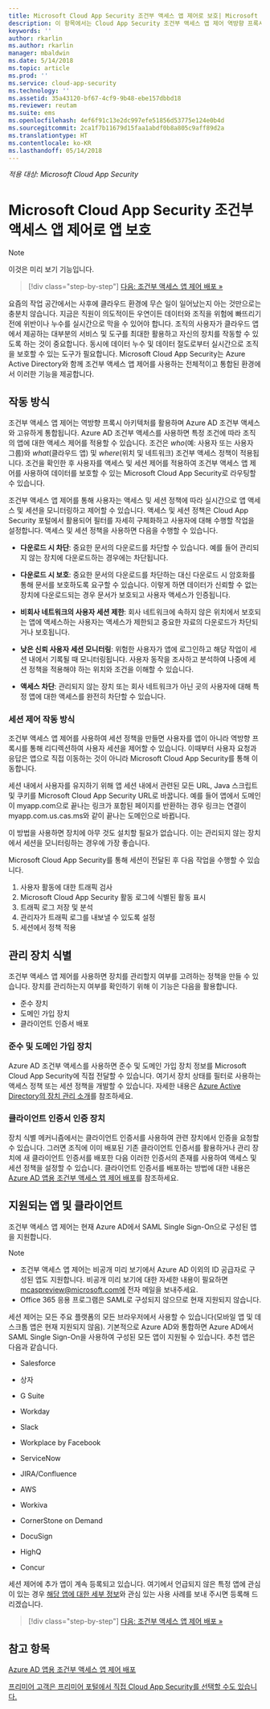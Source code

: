 ```yaml
---
title: Microsoft Cloud App Security 조건부 액세스 앱 제어로 보호| Microsoft Docs
description: 이 항목에서는 Cloud App Security 조건부 액세스 앱 제어 역방향 프록시의 작동 방식에 대한 정보를 제공합니다.
keywords: ''
author: rkarlin
ms.author: rkarlin
manager: mbaldwin
ms.date: 5/14/2018
ms.topic: article
ms.prod: ''
ms.service: cloud-app-security
ms.technology: ''
ms.assetid: 35a43120-bf67-4cf9-9b48-ebe157dbbd18
ms.reviewer: reutam
ms.suite: ems
ms.openlocfilehash: 4ef6f91c13e2dc997efe51856d53775e124e0b4d
ms.sourcegitcommit: 2ca1f7b11679d15faa1abdf0b8a805c9aff89d2a
ms.translationtype: HT
ms.contentlocale: ko-KR
ms.lasthandoff: 05/14/2018
---
```

*적용 대상: Microsoft Cloud App Security*


# <a name="protect-apps-with-microsoft-cloud-app-security-conditional-access-app-control"></a>Microsoft Cloud App Security 조건부 액세스 앱 제어로 앱 보호

> [!NOTE]
> 이것은 미리 보기 기능입니다.


>[!div class="step-by-step"]
[다음: 조건부 액세스 앱 제어 배포 »](proxy-deployment-aad.md)


요즘의 작업 공간에서는 사후에 클라우드 환경에 무슨 일이 일어났는지 아는 것만으로는 충분치 않습니다. 지금은 직원이 의도적이든 우연이든 데이터와 조직을 위험에 빠뜨리기 전에 위반이나 누수를 실시간으로 막을 수 있어야 합니다. 조직의 사용자가 클라우드 앱에서 제공하는 대부분의 서비스 및 도구를 최대한 활용하고 자신의 장치를 작동할 수 있도록 하는 것이 중요합니다. 동시에 데이터 누수 및 데이터 절도로부터 실시간으로 조직을 보호할 수 있는 도구가 필요합니다. Microsoft Cloud App Security는 Azure Active Directory와 함께 조건부 액세스 앱 제어를 사용하는 전체적이고 통합된 환경에서 이러한 기능을 제공합니다.

## <a name="how-it-works"></a>작동 방식

조건부 액세스 앱 제어는 역방향 프록시 아키텍처를 활용하며 Azure AD 조건부 액세스와 고유하게 통합됩니다. Azure AD 조건부 액세스를 사용하면 특정 조건에 따라 조직의 앱에 대한 액세스 제어를 적용할 수 있습니다. 조건은 *who*(예: 사용자 또는 사용자 그룹)와 *what*(클라우드 앱) 및 *where*(위치 및 네트워크) 조건부 액세스 정책이 적용됩니다. 조건을 확인한 후 사용자를 액세스 및 세션 제어를 적용하여 조건부 액세스 앱 제어를 사용하여 데이터를 보호할 수 있는 Microsoft Cloud App Security로 라우팅할 수 있습니다.

조건부 액세스 앱 제어를 통해 사용자는 액세스 및 세션 정책에 따라 실시간으로 앱 액세스 및 세션을 모니터링하고 제어할 수 있습니다. 액세스 및 세션 정책은 Cloud App Security 포털에서 활용되어 필터를 자세히 구체화하고 사용자에 대해 수행할 작업을 설정합니다. 액세스 및 세션 정책을 사용하면 다음을 수행할 수 있습니다.

-   **다운로드 시 차단**: 중요한 문서의 다운로드를 차단할 수 있습니다. 예를 들어 관리되지 않는 장치에 다운로드하는 경우에는 차단됩니다.

-   **다운로드 시 보호**: 중요한 문서의 다운로드를 차단하는 대신 다운로드 시 암호화를 통해 문서를 보호하도록 요구할 수 있습니다. 이렇게 하면 데이터가 신뢰할 수 없는 장치에 다운로드되는 경우 문서가 보호되고 사용자 액세스가 인증됩니다. 

-   **비회사 네트워크의 사용자 세션 제한**: 회사 네트워크에 속하지 않은 위치에서 보호되는 앱에 액세스하는 사용자는 액세스가 제한되고 중요한 자료의 다운로드가 차단되거나 보호됩니다.

-   **낮은 신뢰 사용자 세션 모니터링**: 위험한 사용자가 앱에 로그인하고 해당 작업이 세션 내에서 기록될 때 모니터링됩니다. 사용자 동작을 조사하고 분석하여 나중에 세션 정책을 적용해야 하는 위치와 조건을 이해할 수 있습니다. 

- **액세스 차단**: 관리되지 않는 장치 또는 회사 네트워크가 아닌 곳의 사용자에 대해 특정 앱에 대한 액세스를 완전히 차단할 수 있습니다.


### <a name="how-session-control-works"></a>세션 제어 작동 방식

조건부 액세스 앱 제어를 사용하여 세션 정책을 만들면 사용자를 앱이 아니라 역방향 프록시를 통해 리디렉션하여 사용자 세션을 제어할 수 있습니다. 이때부터 사용자 요청과 응답은 앱으로 직접 이동하는 것이 아니라 Microsoft Cloud App Security를 통해 이동합니다.

세션 내에서 사용자를 유지하기 위해 앱 세션 내에서 관련된 모든 URL, Java 스크립트 및 쿠키를 Microsoft Cloud App Security URL로 바꿉니다. 예를 들어 앱에서 도메인이 myapp.com으로 끝나는 링크가 포함된 페이지를 반환하는 경우 링크는 연결이 myapp.com.us.cas.ms와 같이 끝나는 도메인으로 바뀝니다. 

이 방법을 사용하면 장치에 아무 것도 설치할 필요가 없습니다. 이는 관리되지 않는 장치에서 세션을 모니터링하는 경우에 가장 좋습니다. 

Microsoft Cloud App Security를 통해 세션이 전달된 후 다음 작업을 수행할 수 있습니다.
1. 사용자 활동에 대한 트래픽 검사
2. Microsoft Cloud App Security 활동 로그에 식별된 활동 표시
3. 트래픽 로그 저장 및 분석
4. 관리자가 트래픽 로그를 내보낼 수 있도록 설정
5. 세션에서 정책 적용

## <a name="managed-device-identification"></a>관리 장치 식별

조건부 액세스 앱 제어를 사용하면 장치를 관리할지 여부를 고려하는 정책을 만들 수 있습니다. 장치를 관리하는지 여부를 확인하기 위해 이 기능은 다음을 활용합니다.

-   준수 장치 
-   도메인 가입 장치 
-   클라이언트 인증서 배포
 
 
### <a name="compliant-and-domain-joined-devices"></a>준수 및 도메인 가입 장치
Azure AD 조건부 액세스를 사용하면 준수 및 도메인 가입 장치 정보를 Microsoft Cloud App Security에 직접 전달할 수 있습니다. 여기서 장치 상태를 필터로 사용하는 액세스 정책 또는 세션 정책을 개발할 수 있습니다.
자세한 내용은 [Azure Active Directory의 장치 관리 소개](https://docs.microsoft.com/azure/active-directory/device-management-introduction)를 참조하세요. 

### <a name="client-certificate-authenticated-devices"></a>클라이언트 인증서 인증 장치

장치 식별 메커니즘에서는 클라이언트 인증서를 사용하여 관련 장치에서 인증을 요청할 수 있습니다. 그러면 조직에 이미 배포된 기존 클라이언트 인증서를 활용하거나 관리 장치에 새 클라이언트 인증서를 배포한 다음 이러한 인증서의 존재를 사용하여 액세스 및 세션 정책을 설정할 수 있습니다. 클라이언트 인증서를 배포하는 방법에 대한 내용은 [Azure AD 앱용 조건부 액세스 앱 제어 배포](proxy-deployment-aad.md)를 참조하세요.
 
## <a name="supported-apps-and-clients"></a>지원되는 앱 및 클라이언트

조건부 액세스 앱 제어는 현재 Azure AD에서 SAML Single Sign-On으로 구성된 앱을 지원합니다. 

> [!NOTE]
> - 조건부 액세스 앱 제어는 비공개 미리 보기에서 Azure AD 이외의 ID 공급자로 구성된 앱도 지원합니다. 비공개 미리 보기에 대한 자세한 내용이 필요하면 mcaspreview@microsoft.com에 전자 메일을 보내주세요.
> - Office 365 응용 프로그램은 SAML로 구성되지 않으므로 현재 지원되지 않습니다.

세션 제어는 모든 주요 플랫폼의 모든 브라우저에서 사용할 수 있습니다(모바일 앱 및 데스크톱 앱은 현재 지원되지 않음). 기본적으로 Azure AD와 통합하면 Azure AD에서 SAML Single Sign-On을 사용하여 구성된 모든 앱이 지원될 수 있습니다. 추천 앱은 다음과 같습니다.

-   Salesforce

-   상자

-   G Suite

-   Workday

-   Slack

-   Workplace by Facebook

-   ServiceNow

-   JIRA/Confluence

-   AWS

-   Workiva

-   CornerStone on Demand

-   DocuSign

-   HighQ 

-   Concur

세션 제어에 추가 앱이 계속 등록되고 있습니다. 여기에서 언급되지 않은 특정 앱에 관심이 있는 경우 [해당 앱에 대한 세부 정보](mailto:casfeedback@microsoft.com)와 관심 있는 사용 사례를 보내 주시면 등록해 드리겠습니다.



>[!div class="step-by-step"]
[다음: 조건부 액세스 앱 제어 배포 »](proxy-deployment-aad.md)


## <a name="see-also"></a>참고 항목  
[Azure AD 앱용 조건부 액세스 앱 제어 배포](proxy-deployment-aad.md)   

[프리미어 고객은 프리미어 포털에서 직접 Cloud App Security를 선택할 수도 있습니다.](https://premier.microsoft.com/)  
  


